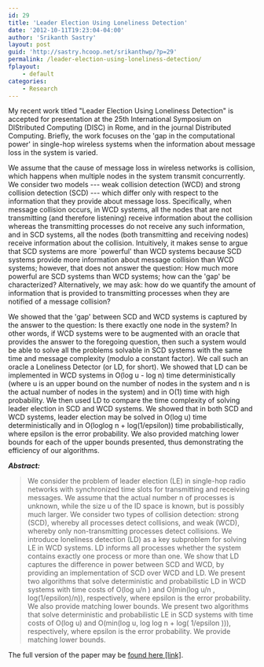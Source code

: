 ```yaml
---
id: 29
title: 'Leader Election Using Loneliness Detection'
date: '2012-10-11T19:23:04-04:00'
author: 'Srikanth Sastry'
layout: post
guid: 'http://sastry.hcoop.net/srikanthwp/?p=29'
permalink: /leader-election-using-loneliness-detection/
fplayout:
    - default
categories:
    - Research
---
```


My recent work titled "Leader Election Using Loneliness Detection" is accepted for presentation at the 25th International Symposium on DIStributed Computing (DISC) in Rome, and in the journal Distributed Computing. Briefly, the work focuses on the 'gap in the computational power' in single-hop wireless systems when the information about message loss in the system is varied.

<!--more-->

We assume that the cause of message loss in wireless networks is collision, which happens when multiple nodes in the system transmit concurrently. We consider two models --- weak collision detection (WCD) and strong collision detection (SCD) --- which differ only with respect to the information that they provide about message loss. Specifically, when message collision occurs, in WCD systems, all the nodes that are not transmitting (and therefore listening) receive information about the collision whereas the transmitting processes do not receive any such information, and in SCD systems, all the nodes (both transmitting and receiving nodes) receive information about the collision. Intuitively, it makes sense to argue that SCD systems are more `powerful' than WCD systems because SCD systems provide more information about message collision than WCD systems; however, that does not answer the question: How much more powerful are SCD systems than WCD systems; how can the 'gap' be characterized? Alternatively, we may ask: how do we quantify the amount of information that is provided to transmitting processes when they are notified of a message collision?

We showed that the 'gap' between SCD and WCD systems is captured by the answer to the question: Is there exactly one node in the system? In other words, if WCD systems were to be augmented with an oracle that provides the answer to the foregoing question, then such a system would be able to solve all the problems solvable in SCD systems with the same time and message complexity (modulo a constant factor). We call such an oracle a Loneliness Detector (or LD, for short). We showed that LD can be implemented in WCD systems in O(log u - log n) time deterministically (where u is an upper bound on the number of nodes in the system and n is the actual number of nodes in the system) and in O(1) time with high probability. We then used LD to compare the time complexity of solving leader election in SCD and WCD systems. We showed that in both SCD and WCD systems, leader election may be solved in O(log u) time deterministically and in O(loglog n + log(1/epsilon)) time probabilistically, where epsilon is the error probability. We also provided matching lower bounds for each of the upper bounds presented, thus demonstrating the efficiency of our algorithms.

<em><strong>Abstract:</strong></em>
<blockquote>We consider the problem of leader election (LE) in single-hop radio networks with synchronized time slots for transmitting and receiving messages. We assume that the actual number n of processes is unknown, while the size u of the ID space is known, but is possibly much larger. We consider two types of collision detection: strong (SCD), whereby all processes detect collisions, and weak (WCD), whereby only non-transmitting processes detect collisions. We introduce loneliness detection (LD) as a key subproblem for solving LE in WCD systems. LD informs all processes whether the system contains exactly one process or more than one. We show that LD captures the difference in power between SCD and WCD, by providing an implementation of SCD over WCD and LD. We present two algorithms that solve deterministic and probabilistic LD in WCD systems with time costs of O(log u/n ) and O(min(log u/n , log(1/epsilon)/n)), respectively, where epsilon is the error probability. We also provide matching lower bounds. We present two algorithms that solve deterministic and probabilistic LE in SCD systems with time costs of O(log u) and O(min(log u, log log n + log( 1/epsilon ))), respectively, where epsilon is the error probability. We provide matching lower bounds.</blockquote>
The full version of the paper may be <a href="http://hdl.handle.net/1721.1/66224">found here [link]</a>.